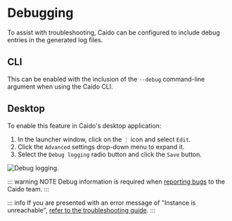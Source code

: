 # Debugging

To assist with troubleshooting, Caido can be configured to include debug entries in the generated log files.

## CLI

This can be enabled with the inclusion of the `--debug` command-line argument when using the Caido CLI.

## Desktop

To enable this feature in Caido's desktop application:

1. In the launcher window, click on the `⋮` icon and select `Edit`.
2. Click the `Advanced` settings drop-down menu to expand it.
3. Select the `Debug logging` radio button and click the `Save` button.

<img alt="Debug logging." src="/_images/debug_logging.png" center/>

::: warning NOTE
Debug information is required when [reporting bugs](/report_bug.md) to the Caido team.
:::

::: info
If you are presented with an error message of "Instance is unreachable", [refer to the troubleshooting guide](/guides/troubleshooting.html#instance-is-unreachable).
:::
